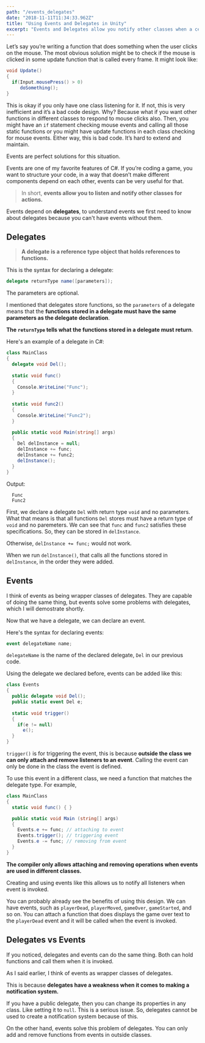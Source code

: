 ```yaml
---
path: "/events_delegates"
date: "2018-11-11T11:34:33.962Z"
title: "Using Events and Delegates in Unity"
excerpt: "Events and Delegates allow you notify other classes when a certain action happens. This writing will try to explain what events and delegates are and how to use them."
---
```


Let’s say you’re writing a function that does something when the user clicks on the mouse. The most obvious solution might be to check if the mouse is clicked in some update function that is called every frame. It might look like:

```csharp
void Update()
{
  if(Input.mousePress() > 0)
     doSomething();
}
```

This is okay if you only have one class listening for it. If not, this is very inefficient and it’s a bad code design. Why? Because what if you want other functions in different classes to respond to mouse clicks also. Then, you might have an `if` statement checking mouse events and calling all those static functions or you might have update functions in each class checking for mouse events. Either way, this is bad code. It’s hard to extend and maintain.

Events are perfect solutions for this situation.

Events are one of my favorite features of C#. If you’re coding a game, you want to structure your code, in a way that doesn’t make different components depend on each other, events can be very useful for that. 

>In short, **events allow you to listen and notify other classes for actions.** 

Events depend on **delegates**, to understand events we first need to know about delegates because you can't have events without them.

## Delegates

>**A delegate is a reference type object that holds references to functions.**

This is the syntax for declaring a delegate: 

```csharp
delegate returnType name([parameters]);
```

The parameters are optional.

I mentioned that delegates store functions, so the `parameters` of a delegate means that the **functions stored in a delegate must have the same parameters as the delegate declaration**.

**The `returnType` tells what the functions stored in a delegate must return**.

Here's an example of a delegate in C#:

```csharp
class MainClass
{
  delegate void Del();
  
  static void func()
  {
    Console.WriteLine("Func");
  }
  
  static void func2()
  {
    Console.WriteLine("Func2");
  }

  public static void Main(string[] args)
  {
    Del delInstance = null;
    delInstance += func;
    delInstance += func2;
    delInstance();
  }
}
```

Output:

```
  Func
  Func2
```

First, we declare a delegate `Del` with return type `void` and no parameters. What that means is that all functions `Del` stores must have a return type of `void` and no paremeters. We can see that `func` and `func2` satisfies these specifications. So, they can be stored in `delInstance`.

Otherwise, `delInstance += func;` would not work.

When we run `delInstance()`, that calls all the functions stored in `delInstance`, in the order they were added.

## Events

I think of events as being wrapper classes of delegates. They are capable of doing the same thing, but events solve some problems with delegates, which I will demostrate shortly.

Now that we have a delegate, we can declare an event.

Here's the syntax for declaring events:

```csharp
event delegateName name;
```

`delegateName` is the name of the declared delegate, `Del` in our previous code.

Using the delegate we declared before, events can be added like this:

```csharp
class Events
{
  public delegate void Del();
  public static event Del e;
  
  static void trigger()
  {
    if(e != null)
      e();
  }
}
```

`trigger()` is for triggering the event, this is because **outside the class we can only attach and remove listeners to an event**. Calling the event can only be done in the class the event is defined.

To use this event in a different class, we need a function that matches the delegate type. For example, 

```csharp
class MainClass
{
  static void func() { }

  public static void Main (string[] args)
  {
    Events.e += func; // attaching to event
    Events.trigger(); // triggering event
    Events.e -= func; // removing from event
  }
}
```

**The compiler only allows attaching and removing operations when events are used in different classes.**

Creating and using events like this allows us to notify all listeners when event is invoked.

You can probably already see the benefits of using this design. We can have events, such as `playerDead`, `playerMoved`, `gameOver`, `gameStarted`, and so on. You can attach a function that does displays the game over text to the `playerDead` event and it will be called when the event is invoked.

## Delegates vs Events

If you noticed, delegates and events can do the same thing. Both can hold functions and call them when it is invoked.

As I said earlier, I think of events as wrapper classes of delegates. 

This is because **delegates have a weakness when it comes to making a notification system.**

If you have a public delegate, then you can change its properties in any class. Like setting it to `null`. This is a serious issue. So, delegates cannot be used to create a notification system because of this.

On the other hand, events solve this problem of delegates. You can only add and remove functions from events in outside classes. 
